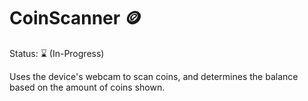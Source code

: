 # CoinScanner 🪙
Status: ⌛ (In-Progress)

Uses the device's webcam to scan coins, and determines the balance based on the amount of coins shown.
